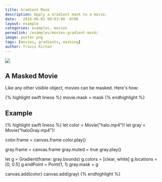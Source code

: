 ```yaml
---
title: Gradient Mask
description: Apply a Gradient mask to a movie.
date:   2016-06-01 00:03:00 -0700
layout: example
categories: examples, movies
permalink: /examples/movies-gradient-mask/
image: poster.png
tags: [movies, gradients, masking]
author: Travis Kirton
---
```

![](gradient-mask.png)

## A Masked Movie
Like any other visible object, movies can be masked. Here's how:

{% highlight swift lineos %}
movie.mask = mask
{% endhighlight %}

## Example
{% highlight swift lineos %}
let color = Movie("halo.mp4")!
let gray = Movie("haloGray.mp4")!

color.frame = canvas.frame
color.play()

gray.frame = canvas.frame
gray.muted = true
gray.play()

let g = Gradient(frame: gray.bounds)
g.colors = [clear, white]
g.locations = [0, 0.5]
g.endPoint = Point(1, 1)
gray.mask = g

canvas.add(color)
canvas.add(gray)
{% endhighlight %}
